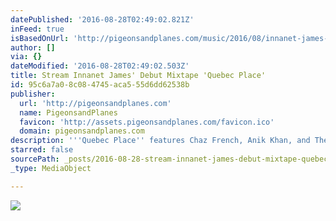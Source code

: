```yaml
---
datePublished: '2016-08-28T02:49:02.821Z'
inFeed: true
isBasedOnUrl: 'http://pigeonsandplanes.com/music/2016/08/innanet-james-quebec-place-mixtape'
author: []
via: {}
dateModified: '2016-08-28T02:49:02.503Z'
title: Stream Innanet James' Debut Mixtape 'Quebec Place'
id: 95c6a7a0-8c08-4745-aca5-55d6dd62538b
publisher:
  url: 'http://pigeonsandplanes.com'
  name: PigeonsandPlanes
  favicon: 'http://assets.pigeonsandplanes.com/favicon.ico'
  domain: pigeonsandplanes.com
description: '''Quebec Place'' features Chaz French, Anik Khan, and The Count.'
starred: false
sourcePath: _posts/2016-08-28-stream-innanet-james-debut-mixtape-quebec-place.md
_type: MediaObject

---
```

![](https://the-grid-user-content.s3-us-west-2.amazonaws.com/8f480367-ff5c-49fe-b98d-4dcb74fa9309.png)
